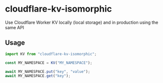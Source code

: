 # cloudflare-kv-isomorphic

Use Cloudflare Worker KV locally (local storage) and in production using the same API

## Usage

```typescript
import KV from "cloudflare-kv-isomorphic";

const MY_NAMESPACE = KV("MY_NAMESPACE");

await MY_NAMESPACE.put("key", "value");
await MY_NAMESPACE.get("key");
```
